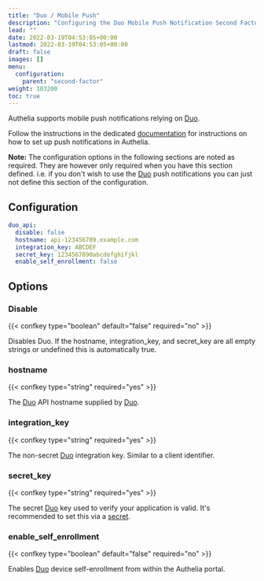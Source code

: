 ```yaml
---
title: "Duo / Mobile Push"
description: "Configuring the Duo Mobile Push Notification Second Factor Method."
lead: ""
date: 2022-03-19T04:53:05+00:00
lastmod: 2022-03-19T04:53:05+00:00
draft: false
images: []
menu:
  configuration:
    parent: "second-factor"
weight: 103200
toc: true
---
```


Authelia supports mobile push notifications relying on [Duo].

Follow the instructions in the dedicated [documentation](../../overview/authentication/push-notification/index.md) for
instructions on how to set up push notifications in Authelia.

**Note:** The configuration options in the following sections are noted as required. They are however only required when
you have this section defined. i.e. if you don't wish to use the [Duo] push notifications you can just not define this
section of the configuration.

## Configuration

```yaml
duo_api:
  disable: false
  hostname: api-123456789.example.com
  integration_key: ABCDEF
  secret_key: 1234567890abcdefghifjkl
  enable_self_enrollment: false
```

## Options

### Disable

{{< confkey type="boolean" default="false" required="no" >}}

Disables Duo. If the hostname, integration_key, and secret_key are all empty strings or undefined this is automatically
true.

### hostname

{{< confkey type="string" required="yes" >}}

The [Duo] API hostname supplied by [Duo].

### integration_key

{{< confkey type="string" required="yes" >}}

The non-secret [Duo] integration key. Similar to a client identifier.

### secret_key

{{< confkey type="string" required="yes" >}}

The secret [Duo] key used to verify your application is valid. It's recommended to set this via a
[secret](../methods/secrets.md).

### enable_self_enrollment

{{< confkey type="boolean" default="false" required="no" >}}

Enables [Duo] device self-enrollment from within the Authelia portal.

[Duo]: https://duo.com/
